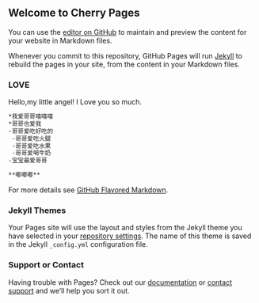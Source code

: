 ## Welcome to Cherry Pages

You can use the [editor on GitHub](https://github.com/qianrui99/hello-world/edit/master/README.md) to maintain and preview the content for your website in Markdown files.

Whenever you commit to this repository, GitHub Pages will run [Jekyll](https://jekyllrb.com/) to rebuild the pages in your site, from the content in your Markdown files.

### LOVE

Hello,my little angel! I Love you so much.

```markdown
*我爱哥哥嘻嘻嘻
*哥哥也爱我
-哥哥爱吃好吃的
 -哥哥爱吃火腿
 -哥哥爱吃水果
 -哥哥爱喝牛奶
-宝宝最爱哥哥

**嘟嘟嘟**


```

For more details see [GitHub Flavored Markdown](https://guides.github.com/features/mastering-markdown/).

### Jekyll Themes

Your Pages site will use the layout and styles from the Jekyll theme you have selected in your [repository settings](https://github.com/qianrui99/hello-world/settings). The name of this theme is saved in the Jekyll `_config.yml` configuration file.

### Support or Contact

Having trouble with Pages? Check out our [documentation](https://help.github.com/categories/github-pages-basics/) or [contact support](https://github.com/contact) and we’ll help you sort it out.
